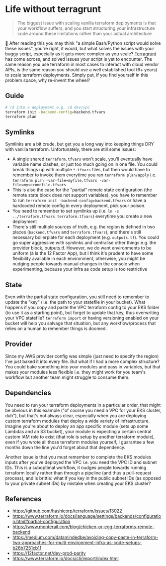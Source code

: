 # Life without terragrunt

> The biggest issue with scaling vanilla terraform deployments is that your
> workflow suffers, and you start structuring your infrastructure code around
> these limitations rather than your actual architecture

:memo: After reading this you may think "a simple Bash/Python script would solve
these issues", you're right, it would, but what solves the issues with your
buggy script, especially as it gets more complex as you scale?
[Terragrunt](https://github.com/gruntwork-io/terragrunt) has come across, and
solved issues your script is yet to encounter. The same reason you use terraform
in most cases to interact with cloud vendor APIs, is the same reason you should
use a well established tool (6+ years) to scale terraform deployments. Simply
put, if you find yourself in this problem space, why re-invent the wheel?

## Guide

```sh
# cd into a deployment e.g. cd dev/vpc
terraform init -backend-config=backend.tfvars
terraform plan
```

## Symlinks

Symlinks are a bit crude, but get you a long way into keeping things DRY with
  vanilla terraform. Unfortunately, there are still some issues:

- A single shared `terraform.tfvars` won't scale, you'll eventually have
  variable name clashes, or just too much going on in one file. You could break
  things up with multiple `*.tfvars` files, but then would have to remember to
  invoke them everytime you ran `terraform plan/apply` i.e. `terraform plan
  -var-file=myfile.tfvars -var-file=mysecondfile.tfvars`
- This is also the case for the "partial" remote state configuration (the remote
  state block does not support variables), you have to remember to run
  `terraform init -backend-config=backend.tfvars` or have a hardcoded remote
  config in every deployment, pick your poison.
- You need to remember to set symlinks up (i.e. `ln -s ../terraform.tfvars
  terraform.tfvars`) everytime you create a new deployment
- There's still multiple sources of truth, e.g. the region is defined in two
  places (`backend.tfvars` and `terraform.tfvars`), and there's still necessary
  boilerplate for each deployment (e.g. `outputs.tf`). You could go super
  aggressive with symlinks and centralise other things e.g. the provider block,
  outputs.tf. However, we do want environments to be uniform (à la the 12 Factor
  App), but I think it's prudent to have some flexibility available in each
  environment, otherwise, you might be nudging people towards manual changes in
  the console when experimenting, because your infra as code setup is too
  restrictive

## State

Even with the partial state configuration, you still need to remember to update
the "key" (i.e. the path to your statefile in your bucket). What happens if you
copy and paste the VPC terraform config to your EKS folder (to use it as a
starting point), but forget to update that key, thus overwriting your VPC
statefile? `terraform import` or having versioning enabled on your bucket will
help you salvage that situation, but any workflow/process that relies on a human
to remember things is doomed.

## Provider

Since my AWS provider config was simple (just need to specify the region) I've
just baked it into every file. But what if I had a more complex structure? You
could bake something into your modules and pass in variables, but that makes
your modules less flexible i.e. they might work for you team's workflow but
another team might struggle to consume them.

## Dependencies

You need to run your terraform deployments in a particular order, that might be
obvious in this example ("of course you need a VPC for your EKS cluster, duh"),
but that's not always clear, especially when you are deploying custom terraform
modules that deploy a wide variety of infrastructure. Imagine you're about to
deploy an app specific module (sets up some Lambdas and an S3 bucket), your
module is expecting a certain central custom IAM role to exist (that role is
setup by another terraform module), even if you wrote all those terraform
modules yourself, I guarantee a few months down the line you'd forget about that
dependency.

Another issue is that you must remember to complete the EKS modules inputs after
you've deployed the VPC i.e. you need the VPC ID and subnet IDs. This is a
suboptimal workflow, it nudges people towards running terraform locally rather
than through a pipeline (and thus a pull-request process), and is brittle: what
if you key in the public subnet IDs (as opposed to your private subnet IDs) by
mistake when creating your EKS cluster?

## References

- <https://github.com/hashicorp/terraform/issues/13022>
- <https://www.terraform.io/docs/language/settings/backends/configuration.html#partial-configuration>
- <https://www.monterail.com/blog/chicken-or-egg-terraforms-remote-backend>
- <https://medium.com/datamindedbe/avoiding-copy-paste-in-terraform-two-approaches-for-multi-environment-infra-as-code-setups-b26b7251cb11>
- <https://12factor.net/dev-prod-parity>
- <https://www.terraform.io/docs/cli/import/index.html>

